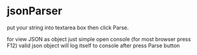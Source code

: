 # jsonParser
put your string into textarea box then click Parse.

for view JSON as object just simple open console (for most browser press F12)
valid json object will log itself to console after press Parse button
